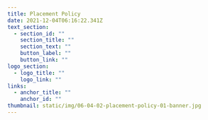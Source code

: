 ```yaml
---
title: Placement Policy
date: 2021-12-04T06:16:22.341Z
text_section:
  - section_id: ""
    section_title: ""
    section_text: ""
    button_label: ""
    button_link: ""
logo_section:
  - logo_title: ""
    logo_link: ""
links:
  - anchor_title: ""
    anchor_id: ""
thumbnail: static/img/06-04-02-placement-policy-01-banner.jpg
---
```

